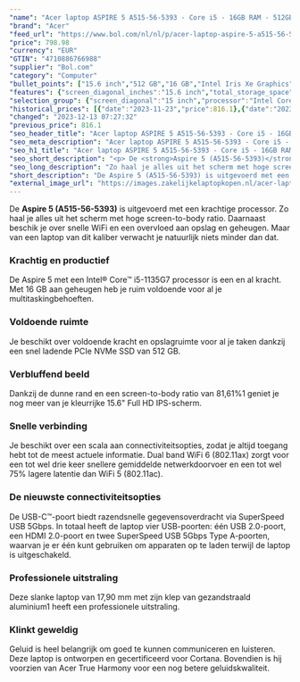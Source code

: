 ```yaml
---
"name": "Acer laptop ASPIRE 5 A515-56-5393 - Core i5 - 16GB RAM - 512GB SSD"
"brand": "Acer"
"feed_url": "https://www.bol.com/nl/nl/p/acer-laptop-aspire-5-a515-56-5393-core-i5-16gb-ram-512gb-ssd/9300000084701531"
"price": 798.98
"currency": "EUR"
"GTIN": "4710886766988"
"supplier": "Bol.com"
"category": "Computer"
"bullet_points": ["15.6 inch","512 GB","16 GB","Intel Iris Xe Graphics"]
"features": {"screen_diagonal_inches":"15.6 inch","total_storage_space":"512 GB","memory_size":"16 GB","graphics_card":"Intel Iris Xe Graphics"}
"selection_group": {"screen_diagonal":"15 inch","processor":"Intel Core i5","changed_price_past_3_days":true,"product_family":"Aspire 5"}
"historical_prices": [{"date":"2023-11-23","price":816.1},{"date":"2023-12-13","price":798.98}]
"changed": "2023-12-13 07:27:32"
"previous_price": 816.1
"seo_header_title": "Acer laptop ASPIRE 5 A515-56-5393 - Core i5 - 16GB RAM - 512GB SSD"
"seo_meta_description": "Acer laptop ASPIRE 5 A515-56-5393 - Core i5 - 16GB RAM - 512GB SSD"
"seo_h1_title": "Acer laptop ASPIRE 5 A515-56-5393 - Core i5 - 16GB RAM - 512GB SSD"
"seo_short_description": "<p> De <strong>Aspire 5 (A515-56-5393)</strong> is uitgevoerd met een krachtige processor."
"seo_long_description": "Zo haal je alles uit het scherm met hoge screen-to-body ratio. Daarnaast beschik je over snelle WiFi en een overvloed aan opslag en geheugen. Maar van een laptop van dit kaliber verwacht je natuurlijk niets minder dan dat. </p>\n<h3>Krachtig en productief</h3>\n<p> De Aspire 5 met een Intel® Core™ i5-1135G7 processor is een en al kracht. Met 16 GB aan geheugen heb je ruim voldoende voor al je multitaskingbehoeften. </p>\n<h3>Voldoende ruimte</h3>\n<p> Je beschikt over voldoende kracht en opslagruimte voor al je taken dankzij een snel ladende PCIe NVMe SSD van 512 GB. </p>\n<h3>Verbluffend beeld </h3>\n<p> Dankzij de dunne rand en een screen-to-body ratio van 81,61%1 geniet je nog meer van je kleurrijke 15. 6\" Full HD IPS-scherm. </p>\n<h3>Snelle verbinding</h3>\n<p> Je beschikt over een scala aan connectiviteitsopties, zodat je altijd toegang hebt tot de meest actuele informatie. Dual band WiFi 6 (802. 11ax) zorgt voor een tot wel drie keer snellere gemiddelde netwerkdoorvoer en een tot wel 75% lagere latentie dan WiFi 5 (802. 11ac). </p>\n<h3>De nieuwste connectiviteitsopties</h3>\n<p> De USB-C™-poort biedt razendsnelle gegevensoverdracht via SuperSpeed USB 5Gbps. In totaal heeft de laptop vier USB-poorten: één USB 2. 0-poort, een HDMI 2. 0-poort en twee SuperSpeed USB 5Gbps Type A-poorten, waarvan je er één kunt gebruiken om apparaten op te laden terwijl de laptop is uitgeschakeld. </p>\n<h3>Professionele uitstraling</h3>\n<p> Deze slanke laptop van 17,90 mm met zijn klep van gezandstraald aluminium1 heeft een professionele uitstraling. </p>\n<h3>Klinkt geweldig</h3>\n<p> Geluid is heel belangrijk om goed te kunnen communiceren en luisteren. Deze laptop is ontworpen en gecertificeerd voor Cortana. Bovendien is hij voorzien van Acer True Harmony voor een nog betere geluidskwaliteit. </p>"
"short_description": "De Aspire 5 (A515-56-5393) is uitgevoerd met een krachtige processor. Zo haal je alles uit het scherm met hoge screen-to-body ratio. Daarnaast beschik je over snelle WiFi en een overvloed aan opslag en geheugen. Maar van een laptop van dit kaliber verwacht je natuurlijk niets minder dan dat. Krachtig en productief De Aspire 5 met een Intel® Core™ i5-1135G7 processor is een en al kracht. Met 16 GB aan geheugen heb je ruim voldoende voor al je multitaskingbehoeften. Voldoende ruimte Je beschikt over voldoende kracht en opslagruimte voor al je taken dankzij een snel ladende PCIe NVMe SSD van 512 GB. Verbluffend beeld Dankzij de dunne rand en een screen-to-body ratio van 81,61%1 geniet je nog meer van je kleurrijke 15.6\" Full HD IPS-scherm. Snelle verbinding Je beschikt over een scala aan connectiviteitsopties, zodat je altijd toegang hebt tot de meest actuele informatie. Dual band WiFi 6 (802.11ax) zorgt voor een tot wel drie keer snellere gemiddelde netwerkdoorvoer en een tot wel 75% lagere latentie dan WiFi 5 (802.11ac). De nieuwste connectiviteitsopties De USB-C™-poort biedt razendsnelle gegevensoverdracht via SuperSpeed USB 5Gbps. In totaal heeft de laptop vier USB-poorten: één USB 2.0-poort, een HDMI 2.0-poort en twee SuperSpeed USB 5Gbps Type A-poorten, waarvan je er één kunt gebruiken om apparaten op te laden terwijl de laptop is uitgeschakeld. Professionele uitstraling Deze slanke laptop van 17,90 mm met zijn klep van gezandstraald aluminium1 heeft een professionele uitstraling. Klinkt geweldig Geluid is heel belangrijk om goed te kunnen communiceren en luisteren. Deze laptop is ontworpen en gecertificeerd voor Cortana. Bovendien is hij voorzien van Acer True Harmony voor een nog betere geluidskwaliteit."
"external_image_url": "https://images.zakelijkelaptopkopen.nl/acer-laptop-aspire-5-a515-56-5393-core-i5-16gb-ram-512gb-ssd.webp"
---
```


<p> De <strong>Aspire 5 (A515-56-5393)</strong> is uitgevoerd met een krachtige processor. Zo haal je alles uit het scherm met hoge screen-to-body ratio. Daarnaast beschik je over snelle WiFi en een overvloed aan opslag en geheugen. Maar van een laptop van dit kaliber verwacht je natuurlijk niets minder dan dat. </p>
<h3>Krachtig en productief</h3>
<p> De Aspire 5 met een Intel® Core™ i5-1135G7 processor is een en al kracht. Met 16 GB aan geheugen heb je ruim voldoende voor al je multitaskingbehoeften. </p>
<h3>Voldoende ruimte</h3>
<p> Je beschikt over voldoende kracht en opslagruimte voor al je taken dankzij een snel ladende PCIe NVMe SSD van 512 GB. </p>
<h3>Verbluffend beeld </h3>
<p> Dankzij de dunne rand en een screen-to-body ratio van 81,61%1 geniet je nog meer van je kleurrijke 15.6" Full HD IPS-scherm. </p>
<h3>Snelle verbinding</h3>
<p> Je beschikt over een scala aan connectiviteitsopties, zodat je altijd toegang hebt tot de meest actuele informatie. Dual band WiFi 6 (802.11ax) zorgt voor een tot wel drie keer snellere gemiddelde netwerkdoorvoer en een tot wel 75% lagere latentie dan WiFi 5 (802.11ac). </p>
<h3>De nieuwste connectiviteitsopties</h3>
<p> De USB-C™-poort biedt razendsnelle gegevensoverdracht via SuperSpeed USB 5Gbps. In totaal heeft de laptop vier USB-poorten: één USB 2.0-poort, een HDMI 2.0-poort en twee SuperSpeed USB 5Gbps Type A-poorten, waarvan je er één kunt gebruiken om apparaten op te laden terwijl de laptop is uitgeschakeld. </p>
<h3>Professionele uitstraling</h3>
<p> Deze slanke laptop van 17,90 mm met zijn klep van gezandstraald aluminium1 heeft een professionele uitstraling. </p>
<h3>Klinkt geweldig</h3>
<p> Geluid is heel belangrijk om goed te kunnen communiceren en luisteren. Deze laptop is ontworpen en gecertificeerd voor Cortana. Bovendien is hij voorzien van Acer True Harmony voor een nog betere geluidskwaliteit. </p>